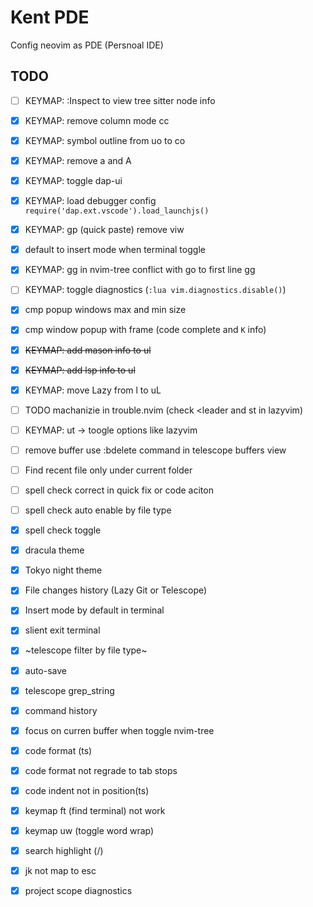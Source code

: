 # Kent PDE

Config neovim as PDE (Persnoal IDE)

## TODO

- [ ] KEYMAP: :Inspect to view tree sitter node info
- [x] KEYMAP: remove column mode <leader> cc
- [x] KEYMAP: symbol outline from <leader> uo to <leader> co
- [x] KEYMAP: remove <leader> a and <leader> A
- [x] KEYMAP: toggle dap-ui
- [x] KEYMAP: load debugger config `require('dap.ext.vscode').load_launchjs()`
- [x] KEYMAP: gp (quick paste) remove viw
- [x] default to insert mode when terminal toggle
- [x] KEYMAP: gg in nvim-tree conflict with go to first line gg
- [ ] KEYMAP: toggle diagnostics (`:lua vim.diagnostics.disable()`)
- [x] cmp popup windows max and min size
- [x] cmp window popup with frame (code complete and `K` info)
- [x] ~~KEYMAP: add mason info to <leader> ul~~ 
- [x] ~~KEYMAP: add lsp info to <leader> ul~~
- [x] KEYMAP:  move Lazy from <leader>l to <leader>uL
- [ ] TODO machanizie in trouble.nvim (check <leader <x> and <leader>st in lazyvim)
- [ ] KEYMAP:  ut -> toogle options like lazyvim
- [ ] remove buffer use :bdelete command in telescope buffers view
- [ ] Find recent file only under current folder
- [ ] spell check correct in quick fix or code aciton
- [ ] spell check auto enable by file type
- [x] spell check toggle 
- [x] dracula theme
- [x] Tokyo night theme 
- [x] File changes history (Lazy Git or Telescope)
- [x] Insert mode by default in terminal
- [x] slient exit terminal
- [x] ~telescope filter by file type~
- [x] auto-save
- [x] telescope grep_string
- [x] command history
- [x] focus on curren buffer when toggle nvim-tree
- [x] code format (ts)
- [x] code format not regrade to tab stops
- [x] code indent not in position(ts)
- [x] keymap ft (find terminal) not work
- [x] keymap uw (toggle word wrap)
- [x] search highlight (/)
- [x] jk not map to esc
- [x] project scope diagnostics



